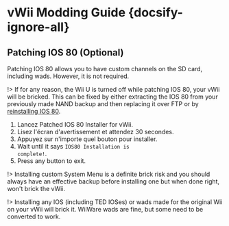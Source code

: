 # vWii Modding Guide {docsify-ignore-all}

## Patching IOS 80 (Optional)

Patching IOS 80 allows you to have custom channels on the SD card, including wads. However, it is not required.

!> If for any reason, the Wii U is turned off while patching IOS 80, your vWii will be bricked. This can be fixed by either extracting the IOS 80 from your previously made NAND backup and then replacing it over FTP or by [reinstalling IOS 80](recover-vwii-ioses-channels).

1. Lancez Patched IOS 80 Installer for vWii.
2. Lisez l'écran d'avertissement et attendez 30 secondes.
3. Appuyez sur n'importe quel bouton pour installer.
4. Wait until it says <code>IOS80 <wbr>Installation <wbr>is <wbr>complete!</code>.
5. Press any button to exit.

!> Installing custom System Menu is a definite brick risk and you should always have an effective backup before installing one but when done right, won't brick the vWii.

!> Installing any IOS (including TED IOSes) or wads made for the original Wii on your vWii will brick it. WiiWare wads are fine, but some need to be converted to work.
